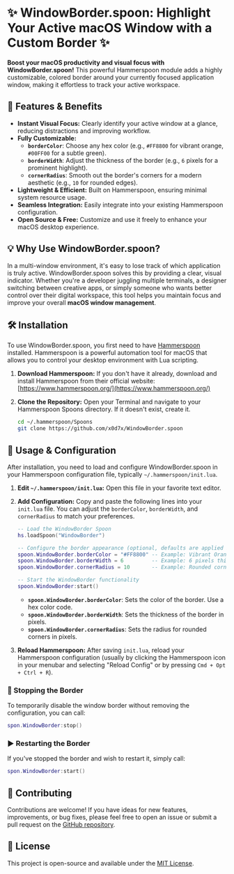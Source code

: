 # ✨ WindowBorder.spoon: Highlight Your Active macOS Window with a Custom Border ✨

**Boost your macOS productivity and visual focus with WindowBorder.spoon!** This powerful Hammerspoon module adds a highly customizable, colored border around your currently focused application window, making it effortless to track your active workspace.

## 🚀 Features & Benefits

*   **Instant Visual Focus:** Clearly identify your active window at a glance, reducing distractions and improving workflow.
*   **Fully Customizable:**
    *   **`borderColor`**: Choose any hex color (e.g., `#FF8800` for vibrant orange, `#00FF00` for a subtle green).
    *   **`borderWidth`**: Adjust the thickness of the border (e.g., `6` pixels for a prominent highlight).
    *   **`cornerRadius`**: Smooth out the border's corners for a modern aesthetic (e.g., `10` for rounded edges).
*   **Lightweight & Efficient:** Built on Hammerspoon, ensuring minimal system resource usage.
*   **Seamless Integration:** Easily integrate into your existing Hammerspoon configuration.
*   **Open Source & Free:** Customize and use it freely to enhance your macOS desktop experience.

## 💡 Why Use WindowBorder.spoon?

In a multi-window environment, it's easy to lose track of which application is truly active. WindowBorder.spoon solves this by providing a clear, visual indicator. Whether you're a developer juggling multiple terminals, a designer switching between creative apps, or simply someone who wants better control over their digital workspace, this tool helps you maintain focus and improve your overall **macOS window management**.

## 🛠️ Installation

To use WindowBorder.spoon, you first need to have [Hammerspoon](https://www.hammerspoon.org/) installed. Hammerspoon is a powerful automation tool for macOS that allows you to control your desktop environment with Lua scripting.

1.  **Download Hammerspoon:** If you don't have it already, download and install Hammerspoon from their official website: [https://www.hammerspoon.org/](https://www.hammerspoon.org/)

2.  **Clone the Repository:** Open your Terminal and navigate to your Hammerspoon Spoons directory. If it doesn't exist, create it.

    ```bash
    cd ~/.hammerspoon/Spoons
    git clone https://github.com/x0d7x/WindowBorder.spoon
    ```

## 🚀 Usage & Configuration

After installation, you need to load and configure WindowBorder.spoon in your Hammerspoon configuration file, typically `~/.hammerspoon/init.lua`.

1.  **Edit `~/.hammerspoon/init.lua`:** Open this file in your favorite text editor.

2.  **Add Configuration:** Copy and paste the following lines into your `init.lua` file. You can adjust the `borderColor`, `borderWidth`, and `cornerRadius` to match your preferences.

    ```lua
    -- Load the WindowBorder Spoon
    hs.loadSpoon("WindowBorder")

    -- Configure the border appearance (optional, defaults are applied if not set)
    spoon.WindowBorder.borderColor = "#FF8800" -- Example: Vibrant Orange
    spoon.WindowBorder.borderWidth = 6         -- Example: 6 pixels thick
    spoon.WindowBorder.cornerRadius = 10       -- Example: Rounded corners

    -- Start the WindowBorder functionality
    spoon.WindowBorder:start()
    ```

    *   **`spoon.WindowBorder.borderColor`**: Sets the color of the border. Use a hex color code.
    *   **`spoon.WindowBorder.borderWidth`**: Sets the thickness of the border in pixels.
    *   **`spoon.WindowBorder.cornerRadius`**: Sets the radius for rounded corners in pixels.

3.  **Reload Hammerspoon:** After saving `init.lua`, reload your Hammerspoon configuration (usually by clicking the Hammerspoon icon in your menubar and selecting "Reload Config" or by pressing `Cmd + Opt + Ctrl + R`).

### 🛑 Stopping the Border

To temporarily disable the window border without removing the configuration, you can call:

```lua
spon.WindowBorder:stop()
```

### ▶️ Restarting the Border

If you've stopped the border and wish to restart it, simply call:

```lua
spon.WindowBorder:start()
```

## 🤝 Contributing

Contributions are welcome! If you have ideas for new features, improvements, or bug fixes, please feel free to open an issue or submit a pull request on the [GitHub repository](https://github.com/x0d7x/WindowBorder.spoon).

## 📄 License

This project is open-source and available under the [MIT License](LICENSE).
